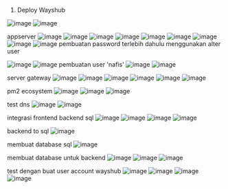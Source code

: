 1. Deploy Wayshub

![image](https://user-images.githubusercontent.com/52950376/230357155-ada5cfcc-cf50-4c28-b1cd-66708a0c6a6f.png)
![image](https://user-images.githubusercontent.com/52950376/230365328-57de95be-10a7-4edf-a3ba-ec302d0292d8.png)

appserver
![image](https://user-images.githubusercontent.com/52950376/230379636-4b9a2a79-572d-4649-a13b-b402da383542.png)
![image](https://user-images.githubusercontent.com/52950376/230380063-9c1d30b5-5e2c-4695-8047-2e6029a8c731.png)
![image](https://user-images.githubusercontent.com/52950376/230380525-74703f2e-97e8-4747-b31f-87326f76f25c.png)
![image](https://user-images.githubusercontent.com/52950376/230381528-5f59d281-c98d-46ce-b4ea-852668475421.png)
![image](https://user-images.githubusercontent.com/52950376/230382127-ea10cc08-0da0-43d0-a88d-6f9aa8a43da4.png)
![image](https://user-images.githubusercontent.com/52950376/230382202-30b1dbb5-ca30-445f-aab9-71c4f736551f.png)
![image](https://user-images.githubusercontent.com/52950376/230382694-b791bbe9-2d12-4c25-9d18-72f4a8977a47.png)
![image](https://user-images.githubusercontent.com/52950376/230384033-6da19adf-19ac-4633-bc30-4cb5a5ea1b53.png)
![image](https://user-images.githubusercontent.com/52950376/230389687-4e8f3d27-e76e-446a-befe-11681b23b64d.png)
pembuatan password terlebih dahulu menggunakan alter user 

![image](https://user-images.githubusercontent.com/52950376/230390031-42bd2816-33cd-4856-9e1d-c7e78ca89269.png)
![image](https://user-images.githubusercontent.com/52950376/230390386-cfd74766-27ad-4483-9d92-c12dfc3e9dc9.png)
pembuatan user 'nafis'
![image](https://user-images.githubusercontent.com/52950376/230404464-a861d707-a2df-4ea6-a2d8-7db389ba2d1a.png)
![image](https://user-images.githubusercontent.com/52950376/230406303-a6432081-26b7-4aa8-8337-a8e967d4e155.png)



server gateway
![image](https://user-images.githubusercontent.com/52950376/230392856-f1a75abd-e5ce-4e59-85e6-06dce1b8e9a2.png)
![image](https://user-images.githubusercontent.com/52950376/230393676-bfaaa9fc-5d14-4e74-9759-f3f7e075d095.png)
![image](https://user-images.githubusercontent.com/52950376/230394429-1f006614-8f18-4d80-8a6b-d9edc187c7a2.png)
![image](https://user-images.githubusercontent.com/52950376/230395730-a9dfd4fd-069d-471d-be50-79227d722a8d.png)
![image](https://user-images.githubusercontent.com/52950376/230396086-e090dee4-fe0c-4420-9795-dc08635f2dfb.png)
![image](https://user-images.githubusercontent.com/52950376/230396275-0604e063-b5b3-44bb-95ce-7724a9d8b3a3.png)

pm2 ecosystem
![image](https://user-images.githubusercontent.com/52950376/230396944-05941d55-3f03-4e77-b1c1-db341d0345d3.png)
![image](https://user-images.githubusercontent.com/52950376/230397071-6d15f461-da40-4ed1-bf3e-21b55b9fac82.png)
![image](https://user-images.githubusercontent.com/52950376/230397501-8fc5188e-b715-43f6-a832-661f52fdaca3.png)

test dns
![image](https://user-images.githubusercontent.com/52950376/230397806-475ec8ab-9955-47de-8c7f-5f95bfb76833.png)
![image](https://user-images.githubusercontent.com/52950376/230397867-ebe1dd8e-df6e-487f-bc64-c1c293c4fba2.png)

integrasi frontend backend sql
![image](https://user-images.githubusercontent.com/52950376/230398626-5ce569c6-07e4-4c3a-bd4a-3a7b2f6639be.png)
![image](https://user-images.githubusercontent.com/52950376/230520935-1482a65b-bd33-42ff-a0f1-8d0c27b688da.png)
![image](https://user-images.githubusercontent.com/52950376/230399099-da23a3c2-c3b1-4706-b956-aef3942f6485.png)
![image](https://user-images.githubusercontent.com/52950376/230400280-e2077ee5-8353-4480-a402-d000dcf482e7.png)

backend to sql
![image](https://user-images.githubusercontent.com/52950376/230399989-642b4c3a-fdd8-4c15-8386-19275c22ed49.png)

membuat database sql
![image](https://user-images.githubusercontent.com/52950376/230406596-ff06ee8e-d732-4dfa-91bf-171950e558f0.png)

membuat database untuk backend
![image](https://user-images.githubusercontent.com/52950376/230407086-21642977-bfb8-45bd-ae9f-95f356deba97.png)
![image](https://user-images.githubusercontent.com/52950376/230407566-e2b4607e-49b5-4635-90bf-1e1cc4464ea2.png)
![image](https://user-images.githubusercontent.com/52950376/230407912-9095f41b-7d72-4cd0-bcd3-f34dacbc2a9d.png)
 
test dengan buat user account wayshub
![image](https://user-images.githubusercontent.com/52950376/230408750-a683c116-e540-42b1-951f-63800aaf7c72.png)
![image](https://user-images.githubusercontent.com/52950376/230497575-b82387d2-f403-4a97-823b-a7db80305d8e.png)
![image](https://user-images.githubusercontent.com/52950376/230497692-6b49d4fd-0935-41ab-8890-9659fafe4d54.png)
![image](https://user-images.githubusercontent.com/52950376/230521236-452b7356-88de-40f8-aad1-5082999e2503.png)


